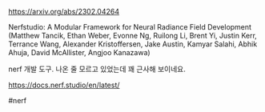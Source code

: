 https://arxiv.org/abs/2302.04264

Nerfstudio: A Modular Framework for Neural Radiance Field Development (Matthew Tancik, Ethan Weber, Evonne Ng, Ruilong Li, Brent Yi, Justin Kerr, Terrance Wang, Alexander Kristoffersen, Jake Austin, Kamyar Salahi, Abhik Ahuja, David McAllister, Angjoo Kanazawa)

nerf 개발 도구. 나온 줄 모르고 있었는데 꽤 근사해 보이네요.

https://docs.nerf.studio/en/latest/

#nerf 